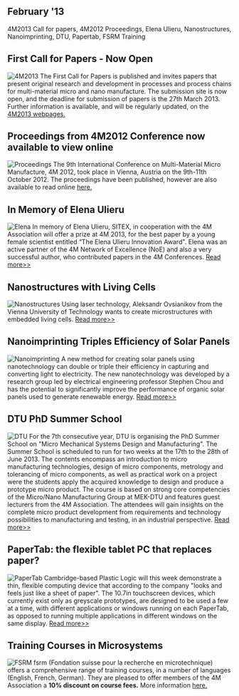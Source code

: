 ## February '13

4M2013 Call for papers, 4M2012 Proceedings, Elena Ulieru, Nanostructures, Nanoimprinting, DTU, Papertab, FSRM Training
<!--break-->
##  First Call for Papers - Now Open 

![4M2013](/4m-association/assets/images/4m2013_logo.jpg)
The First Call for Papers is published and invites papers that present original research and development in processes and process chains for multi-material micro and nano manufacture. The submission site is now open, and the deadline for submission of papers is the 27th March 2013. Further information is available, and will be regularly updated, on the [4M2013 webpages.](/4m-association/conference/2013.md)

## Proceedings from 4M2012 Conference now available to view online

![Proceedings](/4m-association/assets/images/proceedings.jpg)
The 9th International Conference on Multi-Material Micro Manufacture, 4M 2012, took place in Vienna, Austria on the 9th-11th October 2012. The proceedings have been published, however are also available to read online [here.](http://rpsonline.com.sg/proceedings/9789810733544/html/about.html)

## In Memory of Elena Ulieru

![Elena](/4m-association/assets/images/elena.jpg)
In memory of Elena Ulieru, SITEX, in cooperation with the 4M Association will offer a prize at 4M 2013, for the best paper by a young female scientist entitled “The Elena Ulieru Innovation Award". Elena was an active partner of the 4M Network of Excellence (NoE) and also a very successful author, who contributed papers in the 4M Conferences. [Read more>>](/4m-association/content/Elena-Ulieru.md)

## Nanostructures with Living Cells

![Nanostructures](/4m-association/assets/images/nanostructures.jpg)
Using laser technology, Aleksandr Ovsianikov from the Vienna University of Technology wants to create microstructures with embedded living cells. [Read more>>](http://phys.org/news/2013-02-nanostructures-cells.html)

## Nanoimprinting Triples Efficiency of Solar Panels

![Nanoimprinting](/4m-association/assets/images/nanoimprinting.jpg)
A new method for creating solar panels using nanotechnology can double or triple their efficiency in capturing and converting light to electricity. The new nanotechnology was developed by a research group led by electrical engineering professor Stephen Chou and has the potential to significantly improve the performance of organic solar panels used to generate renewable energy. [Read more>>](http://www.dailyprincetonian.com/2013/02/12/32555/)

## DTU PhD Summer School

![DTU](/4m-association/assets/images/dtu_0.jpg)
For the 7th consecutive year, DTU is organising the PhD Summer School on "Micro Mechanical Systems Design and Manufacturing". The Summer School is scheduled to run for two weeks at the 17th to the 28th of June 2013. The contents encompass an introduction to micro manufacturing technologies, design of micro components, metrology and tolerancing of micro components, as well as practical work on a project were the students apply the acquired knowledge to design and produce a prototype micro product. The course is based on strong core competencies of the Micro/Nano Manufacturing Group at MEK-DTU and features guest lecturers from the 4M Association. The attendees will gain insights on the complete micro product development from requirements and technology possibilities to manufacturing and testing, in an industrial perspective. [Read more>>](http://www.me.mek.dtu.dk/English/Education/PhD%20Summer%20School.aspx)

## PaperTab: the flexible tablet PC that replaces paper?

![PaperTab](/4m-association/assets/images/papertab.jpg)
Cambridge-based Plastic Logic will this week demonstrate a thin, flexible computing device that according to the company "looks and feels just like a sheet of paper". The 10.7in touchscreen devices, which currently exist only as greyscale prototypes, are designed to be used a few at a time, with different applications or windows running on each PaperTab, as opposed to running multiple applications in different windows on the same display. [Read more>>](http://www.pcpro.co.uk/news/379096/papertab-the-flexible-tablet-pc-that-replaces-paper)

## Training Courses in Microsystems

![FSRM](/4m-association/assets/images/FSRM_LOGO_web.gif)
fsrm (Fondation suisse pour la recherche en microtechnique) offers a comprehensive range of training courses, in a number of languages (English, French, German). They are pleased to offer members of the 4M Association a <b>10% discount on course fees.</b> More information [here.](/4m-association/content/fsrm-training-course.md)